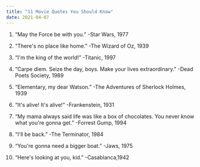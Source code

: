 ```yaml
---
title: "11 Movie Quotes You Should Know"
date: 2021-04-07
---
```


1. “May the Force be with you.” -Star Wars, 1977

2. “There's no place like home.” -The Wizard of Oz, 1939

3. “I'm the king of the world!” -Titanic, 1997

4. “Carpe diem. Seize the day, boys. Make your lives extraordinary.” -Dead Poets Society, 1989

5. “Elementary, my dear Watson.” -The Adventures of Sherlock Holmes, 1939

6. “It's alive! It's alive!” -Frankenstein, 1931

7. “My mama always said life was like a box of chocolates. You never know what you're gonna get.” -Forrest Gump, 1994

8. “I'll be back.” -The Terminator, 1984

9. “You're gonna need a bigger boat.” -Jaws, 1975

10. “Here's looking at you, kid.” -Casablanca,1942
